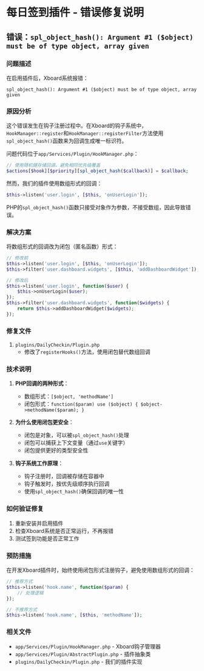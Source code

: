 # 每日签到插件 - 错误修复说明

## 错误：`spl_object_hash(): Argument #1 ($object) must be of type object, array given`

### 问题描述

在启用插件后，Xboard系统报错：
```
spl_object_hash(): Argument #1 ($object) must be of type object, array given
```

### 原因分析

这个错误发生在钩子注册过程中。在Xboard的钩子系统中，`HookManager::register`和`HookManager::registerFilter`方法使用`spl_object_hash()`函数来为回调生成唯一标识符。

问题代码位于`app/Services/Plugin/HookManager.php`：
```php
// 使用随机键存储回调，避免相同优先级覆盖
$actions[$hook][$priority][spl_object_hash($callback)] = $callback;
```

然而，我们的插件使用数组形式的回调：
```php
$this->listen('user.login', [$this, 'onUserLogin']);
```

PHP的`spl_object_hash()`函数只接受对象作为参数，不接受数组，因此导致错误。

### 解决方案

将数组形式的回调改为闭包（匿名函数）形式：

```php
// 修改前
$this->listen('user.login', [$this, 'onUserLogin']);
$this->filter('user.dashboard.widgets', [$this, 'addDashboardWidget']);

// 修改后
$this->listen('user.login', function($user) {
    $this->onUserLogin($user);
});
$this->filter('user.dashboard.widgets', function($widgets) {
    return $this->addDashboardWidget($widgets);
});
```

### 修复文件

1. `plugins/DailyCheckin/Plugin.php`
   - 修改了`registerHooks()`方法，使用闭包替代数组回调

### 技术说明

1. **PHP回调的两种形式**：
   - 数组形式：`[$object, 'methodName']`
   - 闭包形式：`function($param) use ($object) { $object->methodName($param); }`

2. **为什么使用闭包更安全**：
   - 闭包是对象，可以被`spl_object_hash()`处理
   - 闭包可以捕获上下文变量（通过`use`关键字）
   - 闭包提供更好的类型安全性

3. **钩子系统工作原理**：
   - 钩子注册时，回调被存储在容器中
   - 钩子触发时，按优先级顺序执行回调
   - 使用`spl_object_hash()`确保回调的唯一性

### 如何验证修复

1. 重新安装并启用插件
2. 检查Xboard系统是否正常运行，不再报错
3. 测试签到功能是否正常工作

### 预防措施

在开发Xboard插件时，始终使用闭包形式注册钩子，避免使用数组形式的回调：

```php
// 推荐方式
$this->listen('hook.name', function($param) {
    // 处理逻辑
});

// 不推荐方式
$this->listen('hook.name', [$this, 'methodName']);
```

### 相关文件

- `app/Services/Plugin/HookManager.php` - Xboard钩子管理器
- `app/Services/Plugin/AbstractPlugin.php` - 插件抽象类
- `plugins/DailyCheckin/Plugin.php` - 我们的插件实现

